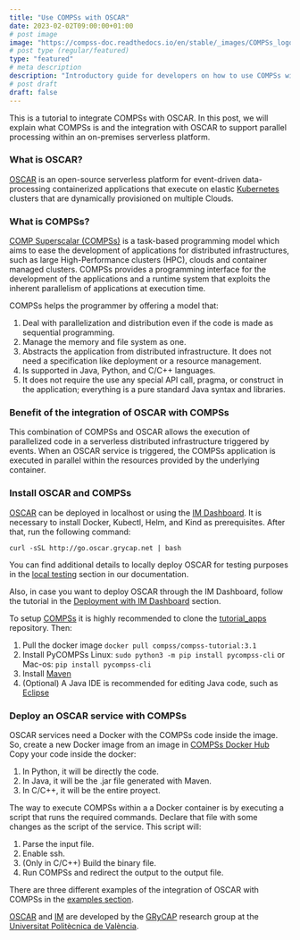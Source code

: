 ```yaml
---
title: "Use COMPSs with OSCAR"
date: 2023-02-02T09:00:00+01:00
# post image
image: "https://compss-doc.readthedocs.io/en/stable/_images/COMPSs_logo.png"
# post type (regular/featured)
type: "featured"
# meta description
description: "Introductory guide for developers on how to use COMPSs with OSCAR."
# post draft
draft: false
---
```


This is a tutorial to integrate COMPSs with OSCAR.
In this post, we will explain what COMPSs is and the integration with OSCAR to support parallel processing within an on-premises serverless platform.

### What is OSCAR?

[OSCAR](https://oscar.grycap.net/) is an open-source serverless platform for event-driven data-processing containerized applications that execute on elastic [Kubernetes](http://kubernetes.io) clusters that are dynamically provisioned on multiple Clouds.

### What is COMPSs?

[COMP Superscalar (COMPSs)](https://compss-doc.readthedocs.io/en/stable/index.html) is a task-based programming model which aims to ease the development of applications for distributed infrastructures, such as large High-Performance clusters (HPC), clouds and container managed clusters. COMPSs provides a programming interface for the development of the applications and a runtime system that exploits the inherent parallelism of applications at execution time.

COMPSs helps the programmer by offering a model that:

1. Deal with parallelization and distribution even if the code is made as sequential programming.
2. Manage the memory and file system as one.
3. Abstracts the application from distributed infrastructure. It does not need a specification like deployment or a resource management.
4. Is supported in Java, Python, and C/C++ languages.
5. It does not require the use any special API call, pragma, or construct in the application; everything is a pure standard Java syntax and libraries.

### Benefit of the integration of OSCAR with COMPSs

This combination of COMPSs and OSCAR allows the execution of parallelized code in a serverless distributed infrastructure
triggered by events. When an OSCAR service is triggered, the COMPSs application is executed in parallel within the resources provided by the underlying container.

### Install OSCAR and COMPSs

[OSCAR](https://oscar.grycap.net/) can be deployed in localhost or using the [IM Dashboard](https://www.grycap.upv.es/im/index.php).
It is necessary to install Docker, Kubectl, Helm, and Kind as prerequisites. After that, run the following command:

```
curl -sSL http://go.oscar.grycap.net | bash
```

You can find additional details to locally deploy OSCAR for testing purposes in the [local testing](https://docs.oscar.grycap.net/local-testing/) section in our documentation.

Also, in case you want to deploy OSCAR through the IM Dashboard, follow the tutorial in the [Deployment with IM Dashboard](https://docs.oscar.grycap.net/deploy-im-dashboard/) section.

To setup [COMPSs](https://compss-doc.readthedocs.io/en/stable/index.html) it is highly recommended to clone the [tutorial_apps](https://github.com/bsc-wdc/tutorial_apps) repository. Then:

1. Pull the docker image `docker pull compss/compss-tutorial:3.1`
2. Install PyCOMPSs Linux: `sudo python3 -m pip install pycompss-cli` or  Mac-os: `pip install pycompss-cli`
3. Install [Maven](https://maven.apache.org/install.html)
4. (Optional) A Java IDE is recommended for editing Java code, such as [Eclipse](https://www.eclipse.org/downloads/)

### Deploy an OSCAR service with COMPSs

OSCAR services need a Docker with the COMPSs code inside the image.
So, create a new Docker image from an image in [COMPSs Docker Hub](https://hub.docker.com/u/compss)
Copy your code inside the docker:

  1. In Python, it will be directly the code.
  2. In Java, it will be the .jar file generated with Maven.
  3. In C/C++, it will be the entire proyect.

The way to execute COMPSs within a a Docker container is by executing a script that runs the required commands.
Declare that file with some changes as the script of the service. This script will:

1. Parse the input file.
2. Enable ssh.
3. (Only in C/C++) Build the binary file.
4. Run COMPSs and redirect the output to the output file.

There are three different examples of the integration of OSCAR with COMPSs in the [examples section](https://github.com/grycap/oscar/tree/master/examples/compss).

[OSCAR](https://grycap.github.io/oscar/) and [IM](http://www.grycap.upv.es/im) are developed by the [GRyCAP](https://www.grycap.upv.es/) research group at the [Universitat Politècnica de València](https://www.upv.es/).
